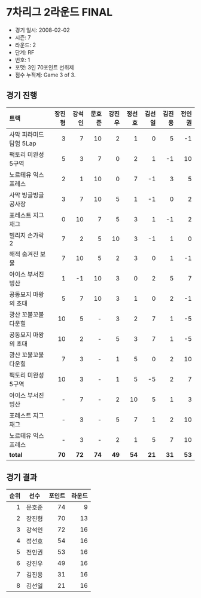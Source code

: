 # 7차리그 2라운드 FINAL

- 경기 일시: 2008-02-02
- 시즌: 7
- 라운드: 2
- 단계: RF
- 번호: 1
- 포맷: 3인 70포인트 선취제
- 점수 누적제: Game 3 of 3.





## 경기 진행

| 트랙 | 장진형 | 강석인 | 문호준 | 강진우 | 정선호 | 김선일 | 김진용 | 전인권 |
|:---|---:|---:|---:|---:|---:|---:|---:|---:|
| 사막 피라미드 탐험 5Lap | 3 | 7 | 10 | 2 | 1 | 0 | 5 | -1 |
| 팩토리 미완성 5구역 | 5 | 3 | 7 | 0 | 2 | 1 | -1 | 10 |
| 노르테유 익스프레스 | 2 | 1 | 10 | 0 | 7 | -1 | 3 | 5 |
| 사막 빙글빙글 공사장 | 3 | 7 | 10 | 5 | 1 | -1 | 0 | 2 |
| 포레스트 지그재그 | 0 | 10 | 7 | 5 | 3 | 1 | -1 | 2 |
| 빌리지 손가락 2 | 7 | 2 | 5 | 10 | 3 | -1 | 1 | 0 |
| 해적 숨겨진 보물 | 7 | 10 | 5 | 2 | 3 | 0 | 1 | -1 |
| 아이스 부서진 빙산 | 1 | -1 | 10 | 3 | 0 | 2 | 5 | 7 |
| 공동묘지 마왕의 초대 | 5 | 7 | 10 | 3 | 1 | 0 | 2 | -1 |
| 광산 꼬불꼬불 다운힐 | 10 | 5 | - | 3 | 2 | 7 | 1 | -5 |
| 공동묘지 마왕의 초대 | 10 | 2 | - | 5 | 3 | 7 | 1 | -5 |
| 광산 꼬불꼬불 다운힐 | 7 | 3 | - | 1 | 5 | 0 | 2 | 10 |
| 팩토리 미완성 5구역 | 10 | 3 | - | 1 | 5 | -5 | 2 | 7 |
| 아이스 부서진 빙산 | - | 7 | - | 2 | 10 | 5 | 1 | 3 |
| 포레스트 지그재그 | - | 3 | - | 5 | 7 | 1 | 2 | 10 |
| 노르테유 익스프레스 | - | 3 | - | 2 | 1 | 5 | 7 | 10 |
| __total__ | __70__ | __72__ | __74__ | __49__ | __54__ | __21__ | __31__ | __53__ |




## 경기 결과

| 순위 | 선수 | 포인트 | 라운드 |
|---:|:---:|---:|---:|
| 1 | 문호준 | 74 | 9 |
| 2 | 장진형 | 70 | 13 |
| 3 | 강석인 | 72 | 16 |
| 4 | 정선호 | 54 | 16 |
| 5 | 전인권 | 53 | 16 |
| 6 | 강진우 | 49 | 16 |
| 7 | 김진용 | 31 | 16 |
| 8 | 김선일 | 21 | 16 |

